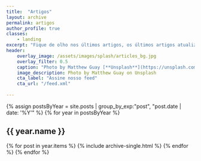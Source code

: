 ```yaml
---
title:  "Artigos"
layout: archive
permalink: artigos
author_profile: true
classes:
    - landing
excerpt: "Fique de olho nos últimos artigos, os últimos artigos atualizados estão aqui!"
header:
    overlay_image: /assets/images/splash/articles_bg.jpg
    overlay_filter: 0.5
    caption: "Photo by Matthew Guay [**Unsplash**](https://unsplash.com/photos/Q7wDdmgCBFg)"
    image_description: Photo by Matthew Guay on Unsplash
    cta_label: "Assine nosso feed"
    cta_url: "/feed.xml"
    
---
```

{% assign postsByYear = site.posts | group_by_exp:"post", "post.date | date: '%Y'"  %}
{% for year in postsByYear %}
  <h2 id="{{ year.name | slugify }}" class="archive__subtitle">{{ year.name }}</h2>
  {% for post in year.items %}
    {% include archive-single.html %}
  {% endfor %}
{% endfor %}
